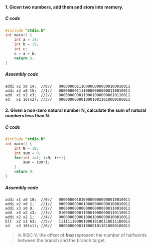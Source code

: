 #### 1. Gicen two numbers, add them and store into memory.

##### C code

```c
#include "stdio.h"
int main() {
	int a = 14;
	int b = 15;
	int c;
	c = a + b;
	return 0;
}
```


##### Assembly code

```assembly
addi x2 x0 14;	//0//	00000000111000000000000100010011
addi x3 x0 15;	//1//	00000000111100000000000110010011
add  x1 x2 x3;	//2//	00000000001100010000000010110011
sd   x1 16(x2);	//3//	00000000000100010011010000100011
```

#### 2. Given a non-zero natural number N, calculate the sum of natural numbers less than N.

##### C code

```c
#include "stdio.h"
int main() {
	int N = 10;
	int sum = 0;
	for(int i=1; i<N; i++){
		sum = sum+i;
	}
	return 0;
}
```

##### Assembly code

```assembly
addi x1 x0 10;	//0//	00000000101000000000000010010011
addi x2 x0 1;	//1//	00000000000100000000000100010011
addi x3 x0 0;	//2//	00000000000000000000000110010011
add  x3 x2 x3;	//3//	01000000001100010000000110110011
addi x2 x2 1;	//4//	00000000000100010000000100010011
blt  x2 x1 A3;	//5//	11111110000100010100110011100011
sd   x3 16(x1);	//6//	00000000001100001011010000100011
```

> In RISC-V, the offset of ***beq*** represent the number of halfwords between the branch and the branch target.

